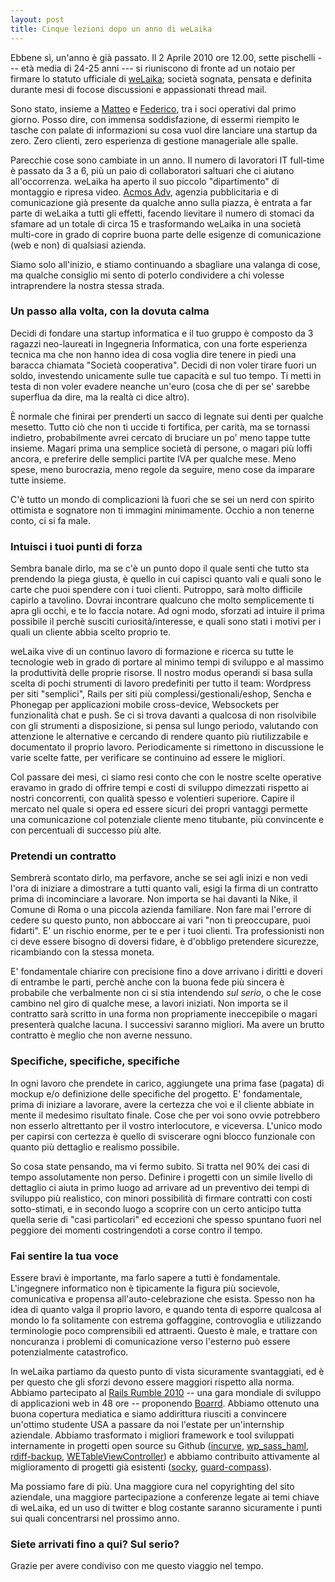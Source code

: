 ```yaml
---
layout: post
title: Cinque lezioni dopo un anno di weLaika
---
```


Ebbene sì, un'anno è già passato. Il 2 Aprile 2010 ore 12.00, sette pischelli --- età media di 24-25 anni --- si riuniscono di fronte ad un notaio per firmare lo statuto ufficiale di [weLaika][welaika]; società sognata, pensata e definita durante mesi di focose discussioni e appassionati thread mail.

Sono stato, insieme a [Matteo][mat_jack1] e [Federico][jimmy2k], tra i soci operativi dal primo giorno. Posso dire, con immensa soddisfazione, di essermi riempito le tasche con palate di informazioni su cosa vuol dire lanciare una startup da zero. Zero clienti, zero esperienza di gestione manageriale alle spalle.

Parecchie cose sono cambiate in un anno. Il numero di lavoratori IT full-time è passato da 3 a 6, più un paio di collaboratori saltuari che ci aiutano all'occorrenza. weLaika ha aperto il suo piccolo "dipartimento" di montaggio e ripresa video. [Acmos Adv](http://acmosadv.net/), agenzia pubblicitaria e di comunicazione già presente da qualche anno sulla piazza, è entrata a far parte di weLaika a tutti gli effetti, facendo lievitare il numero di stomaci da sfamare ad un totale di circa 15 e trasformando weLaika in una società multi-core in grado di coprire buona parte delle esigenze di comunicazione (web e non) di qualsiasi azienda.

Siamo solo all'inizio, e stiamo continuando a sbagliare una valanga di cose, ma qualche consiglio mi sento di poterlo condividere a chi volesse intraprendere la nostra stessa strada.

### Un passo alla volta, con la dovuta calma

Decidi di fondare una startup informatica e il tuo gruppo è composto da 3 ragazzi neo-laureati in Ingegneria Informatica, con una forte esperienza tecnica ma che non hanno idea di cosa voglia dire tenere in piedi una baracca chiamata "Società cooperativa". Decidi di non voler tirare fuori un soldo, investendo unicamente sulle tue capacità e sul tuo tempo. Ti metti in testa di non voler evadere neanche un'euro (cosa che di per se' sarebbe superflua da dire, ma la realtà ci dice altro).

È normale che finirai per prenderti un sacco di legnate sui denti per qualche mesetto. Tutto ciò che non ti uccide ti fortifica, per carità, ma se tornassi indietro, probabilmente avrei cercato di bruciare un po' meno tappe tutte insieme. Magari prima una semplice società di persone, o magari più loffi ancora, e preferire delle semplici partite IVA per qualche mese. Meno spese, meno burocrazia, meno regole da seguire, meno cose da imparare tutte insieme.

C'è tutto un mondo di complicazioni là fuori che se sei un nerd con spirito ottimista e sognatore non ti immagini minimamente. Occhio a non tenerne conto, ci si fa male.

### Intuisci i tuoi punti di forza

Sembra banale dirlo, ma se c'è un punto dopo il quale senti che tutto sta prendendo la piega giusta, è quello in cui capisci quanto vali e quali sono le carte che puoi spendere con i tuoi clienti. Putroppo, sarà molto difficile capirlo a tavolino. Dovrai incontrare qualcuno che molto semplicemente ti apra gli occhi, e te lo faccia notare. Ad ogni modo, sforzati ad intuire il prima possibile il perchè susciti curiosità/interesse, e quali sono stati i motivi per i quali un cliente abbia scelto proprio te.

weLaika vive di un continuo lavoro di formazione e ricerca su tutte le tecnologie web in grado di portare al minimo tempi di sviluppo e al massimo la produttività delle proprie risorse. Il nostro modus operandi si basa sulla scelta di pochi strumenti di lavoro predefiniti per tutto il team: Wordpress per siti "semplici", Rails per siti più complessi/gestionali/eshop, Sencha e Phonegap per applicazioni mobile cross-device, Websockets per funzionalità chat e push. Se ci si trova davanti a qualcosa di non risolvibile con gli strumenti a disposizione, si pensa sul lungo periodo, valutando con attenzione le alternative e cercando di rendere quanto più riutilizzabile e documentato il proprio lavoro. Periodicamente si rimettono in discussione le varie scelte fatte, per verificare se continuino ad essere le migliori.

Col passare dei mesi, ci siamo resi conto che con le nostre scelte operative eravamo in grado di offrire tempi e costi di sviluppo dimezzati rispetto ai nostri concorrenti, con qualità spesso e volentieri superiore. Capire il mercato nel quale si opera ed essere sicuri dei propri vantaggi permette una comunicazione col potenziale cliente meno titubante, più convincente e con percentuali di successo più alte.

### Pretendi un contratto

Sembrerà scontato dirlo, ma perfavore, anche se sei agli inizi e non vedi l'ora di iniziare a dimostrare a tutti quanto vali, esigi la firma di un contratto prima di incominciare a lavorare. Non importa se hai davanti la Nike, il Comune di Roma o una piccola azienda familiare. Non fare mai l'errore di cedere su questo punto, non abboccare ai vari "non ti preoccupare, puoi fidarti". E' un rischio enorme, per te e per i tuoi clienti. Tra professionisti non ci deve essere bisogno di doversi fidare, è d'obbligo pretendere sicurezze, ricambiando con la stessa moneta.

E' fondamentale chiarire con precisione fino a dove arrivano i diritti e doveri di entrambe le parti, perchè anche con la buona fede più sincera è probabile che verbalmente non ci si stia intendendo *sul serio*, o che le cose cambino nel giro di qualche mese, a lavori iniziati. Non importa se il contratto sarà scritto in una forma non propriamente ineccepibile o magari presenterà qualche lacuna. I successivi saranno migliori. Ma avere un brutto contratto è meglio che non averne nessuno.

### Specifiche, specifiche, specifiche

In ogni lavoro che prendete in carico, aggiungete una prima fase (pagata) di mockup e/o definizione delle specifiche del progetto. E' fondamentale, prima di iniziare a lavorare, avere la certezza che voi e il cliente abbiate in mente il medesimo risultato finale. Cose che per voi sono ovvie potrebbero non esserlo altrettanto per il vostro interlocutore, e viceversa. L'unico modo per capirsi con certezza è quello di sviscerare ogni blocco funzionale con quanto più dettaglio e realismo possibile.

So cosa state pensando, ma vi fermo subito. Si tratta nel 90% dei casi di tempo assolutamente non perso. Definire i progetti con un simile livello di dettaglio ci aiuta in primo luogo ad arrivare ad un preventivo dei tempi di sviluppo più realistico, con minori possibilità di firmare contratti con costi sotto-stimati, e in secondo luogo a scoprire con un certo anticipo tutta quella serie di "casi particolari" ed eccezioni che spesso spuntano fuori nel peggiore dei momenti costringendoti a corse contro il tempo.

### Fai sentire la tua voce

Essere bravi è importante, ma farlo sapere a tutti è fondamentale. L'ingegnere informatico non è tipicamente la figura più socievole, comunicativa e propensa all'auto-celebrazione che esista. Spesso non ha idea di quanto valga il proprio lavoro, e quando tenta di esporre qualcosa al mondo lo fa solitamente con estrema goffaggine, controvoglia e utilizzando terminologie poco comprensibili ed attraenti. Questo è male, e trattare con noncuranza i problemi di comunicazione verso l'esterno può essere potenzialmente catastrofico.

In weLaika partiamo da questo punto di vista sicuramente svantaggiati, ed è per questo che gli sforzi devono essere maggiori rispetto alla norma. Abbiamo partecipato al [Rails Rumble 2010](http://railsrumble.com) -- una gara mondiale di sviluppo di applicazioni web in 48 ore -- proponendo [Boarrd](http://boarrd.com/). Abbiamo ottenuto una buona copertura mediatica e siamo addirittura riusciti a convincere un'ottimo studente USA a passare da noi l'estate per  un'internship aziendale. Abbiamo trasformato i migliori framework e tool sviluppati internamente in progetti open source su Github ([incurve](http://rubygems.org/gems/incurve), [wp\_sass\_haml](https://github.com/welaika/wp_sass_haml), [rdiff-backup](https://github.com/endorama/rdiff-backup-BASH-script), [WETableViewController](https://github.com/welaika/WETableViewController)) e abbiamo contribuito attivamente al miglioramento di progetti già esistenti ([socky](http://socky.org/), [guard-compass](https://github.com/welaika/guard-compass)).

Ma possiamo fare di più. Una maggiore cura nel copyrighting del sito aziendale, una maggiore partecipazione a conferenze legate ai temi chiave di weLaika, ed un uso di twitter e blog costante saranno sicuramente i punti sui quali concentrarsi nel prossimo anno.

### Siete arrivati fino a qui? Sul serio?

Grazie per avere condiviso con me questo viaggio nel tempo.

[weLaika]: http://welaika.com
[mat_jack1]: http://twitter.com/mat_jack1
[jimmy2k]: http://twitter.com/Jimmy2K
